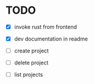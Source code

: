 # TODO

* [x] invoke rust from frontend

* [x] dev documentation in readme

* [ ] create project

* [ ] delete project

* [ ] list projects

